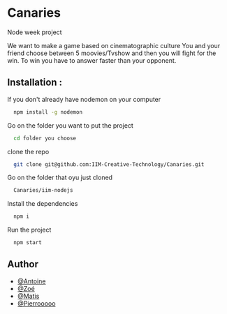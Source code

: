 # Canaries
Node week project

We want to make a game based on cinematographic culture 
You and your friend choose between 5 moovies/Tvshow and then you will fight for the win.
To win you have to answer faster than your opponent.





## Installation :

If you don't already have nodemon on your computer 
```bash
  npm install -g nodemon
```
Go on the folder you want to put the project
```bash
  cd folder you choose
```
clone the repo
```bash
  git clone git@github.com:IIM-Creative-Technology/Canaries.git
```
Go on the folder that oyu just cloned
```bash
  Canaries/iim-nodejs
```
Install the dependencies
```bash
  npm i
```
Run the project
```bash
  npm start
```



## Author

- [@Antoine](https://github.com/AntoineBendafiSchulmann)
- [@Zoé](https://github.com/Zoemchl)
- [@Matis](https://github.com/matdn)
- [@Pierrooooo](https://github.com/Pierrooooo)

